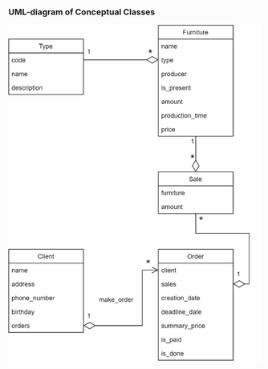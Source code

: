 ### UML-diagram of Conceptual Classes
![](https://github.com/OP-NC-EduCentre/poshtarenko/blob/1.1-ConceptualClasses/1.1-ConceptualClasses/Poshtarenko_uml.jpg)
